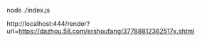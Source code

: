 node ./index.js

http://localhost:444/render?url=https://dazhou.58.com/ershoufang/37788812362517x.shtml